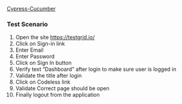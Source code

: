 [Cypress-Cucumber](https://testgrid.io/blog/cypress-with-cucumber/)


### Test Scenario
1. Open the site https://testgrid.io/
2. Click on Sign-in link
3. Enter Email
4. Enter Password
5. Click on Sign In button
6. Verify text “Dashboard” after login to make sure user is logged in
7. Validate the title after login
8. Click on Codeless link
9. Validate Correct page should be open
10. Finally logout from the application